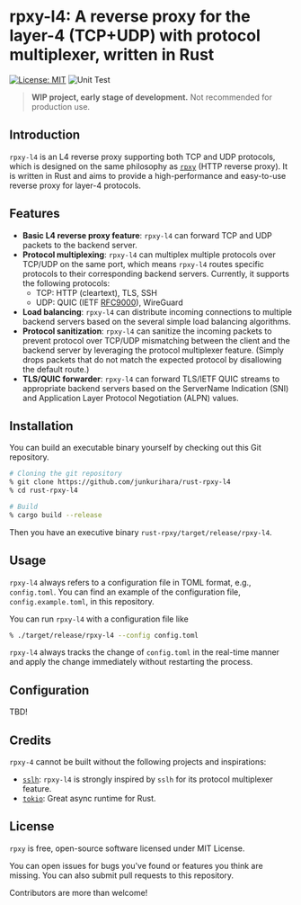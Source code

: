 # rpxy-l4: A reverse proxy for the layer-4 (TCP+UDP) with protocol multiplexer, written in Rust

[![License: MIT](https://img.shields.io/badge/License-MIT-blue.svg)](LICENSE)
![Unit Test](https://github.com/junkurihara/rust-rpxy-l4/actions/workflows/ci.yml/badge.svg)

> **WIP project, early stage of development.**
> Not recommended for production use.

## Introduction

`rpxy-l4` is an L4 reverse proxy supporting both TCP and UDP protocols, which is designed on the same philosophy as [`rpxy`](https://github.com/junkurihara/rust-rpxy) (HTTP reverse proxy). It is written in Rust and aims to provide a high-performance and easy-to-use reverse proxy for layer-4 protocols.

## Features

- **Basic L4 reverse proxy feature**: `rpxy-l4` can forward TCP and UDP packets to the backend server.
- **Protocol multiplexing**: `rpxy-l4` can multiplex multiple protocols over TCP/UDP on the same port, which means `rpxy-l4` routes specific protocols to their corresponding backend servers. Currently, it supports the following protocols:
  - TCP: HTTP (cleartext), TLS, SSH
  - UDP: QUIC (IETF [RFC9000](https://datatracker.ietf.org/doc/html/rfc9000)), WireGuard
- **Load balancing**: `rpxy-l4` can distribute incoming connections to multiple backend servers based on the several simple load balancing algorithms.
- **Protocol sanitization**: `rpxy-l4` can sanitize the incoming packets to prevent protocol over TCP/UDP mismatching between the client and the backend server by leveraging the protocol multiplexer feature. (Simply drops packets that do not match the expected protocol by disallowing the default route.)
- **TLS/QUIC forwarder**: `rpxy-l4` can forward TLS/IETF QUIC streams to appropriate backend servers based on the ServerName Indication (SNI) and Application Layer Protocol Negotiation (ALPN) values.
<!-- - [TODO:] **TLS/QUIC Encrypted Client Hello (ECH) proxy**: `rpxy-l4` works as a proxy to serve TLS/QUIC streams with IETF-Draft Encrypted Client Hello. In other words, `rpxy-l4` hosts ECH private keys and decrypts the ECH-encrypted Client Hello to route the stream to the appropriate backend server. -->

## Installation

You can build an executable binary yourself by checking out this Git repository.

```bash
# Cloning the git repository
% git clone https://github.com/junkurihara/rust-rpxy-l4
% cd rust-rpxy-l4

# Build
% cargo build --release
```

Then you have an executive binary `rust-rpxy/target/release/rpxy-l4`.

## Usage

`rpxy-l4` always refers to a configuration file in TOML format, e.g., `config.toml`. You can find an example of the configuration file, `config.example.toml`, in this repository.

You can run `rpxy-l4` with a configuration file like

```bash
% ./target/release/rpxy-l4 --config config.toml
```

`rpxy-l4` always tracks the change of `config.toml` in the real-time manner and apply the change immediately without restarting the process.

## Configuration

TBD!

## Credits

`rpxy-4` cannot be built without the following projects and inspirations:

- [`sslh`](https://github.com/yrutschle/sslh): `rpxy-l4` is strongly inspired by `sslh` for its protocol multiplexer feature.
- [`tokio`](https://github.com/tokio-rs/tokio): Great async runtime for Rust.

## License

`rpxy` is free, open-source software licensed under MIT License.

You can open issues for bugs you've found or features you think are missing. You can also submit pull requests to this repository.

Contributors are more than welcome!
